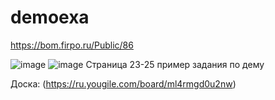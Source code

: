 # demoexa

https://bom.firpo.ru/Public/86


![image](https://github.com/user-attachments/assets/a518d131-3fb7-4ca3-bd2b-b496c8015ce4)
![image](https://github.com/user-attachments/assets/2aed05fc-892f-449f-bcf5-b11bc21c3186)
Страница 23-25 пример задания по дему

Доска:
(https://ru.yougile.com/board/ml4rmgd0u2nw)
